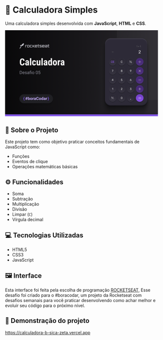 # 🧮 Calculadora Simples

Uma calculadora simples desenvolvida com **JavaScript**, **HTML** e **CSS**.

![Calculadora](Cover.png)

## 📌 Sobre o Projeto

Este projeto tem como objetivo praticar conceitos fundamentais de JavaScript como:
- Funções
- Eventos de clique
- Operações matemáticas básicas

## ⚙️ Funcionalidades

- Soma
- Subtração
- Multiplicação
- Divisão
- Limpar (`C`)
- Vírgula decimal

## 💻 Tecnologias Utilizadas

- HTML5
- CSS3
- JavaScript

## 🖼️ Interface

Esta interface foi feita pela escolha de programação [ROCKETSEAT](https://www.figma.com/@rocketseat), Esse desafio foi criado para o #boracodar, um projeto da Rocketseat com desafios semanais para você praticar desenvolvendo como achar melhor e evoluir seu código para o próximo nível.

## 🚀 Demonstração do projeto

https://calculadora-b-sica-zeta.vercel.app
